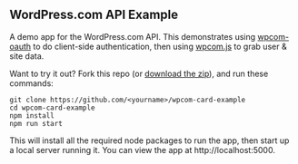 WordPress.com API Example
-------------------------

A demo app for the WordPress.com API. This demonstrates using [wpcom-oauth](Automattic/node-wpcom-oauth) to do client-side authentication, then using [wpcom.js](Automattic/wpcom.js) to grab user & site data.

Want to try it out? Fork this repo (or [download the zip](https://github.com/ryelle/wpcom-card-example/archive/master.zip)), and run these commands:

	git clone https://github.com/<yourname>/wpcom-card-example
	cd wpcom-card-example
	npm install
	npm run start

This will install all the required node packages to run the app, then start up a local server running it. You can view the app at http://localhost:5000.
